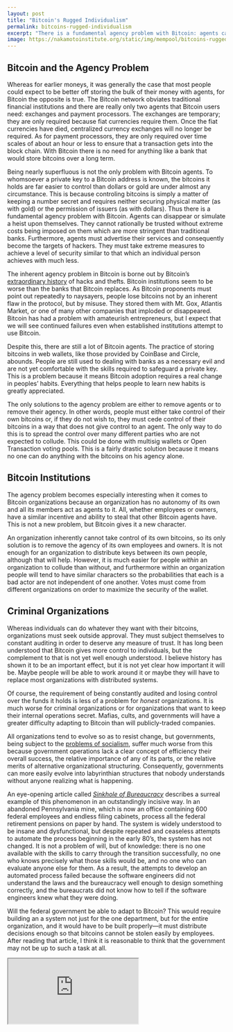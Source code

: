 ```yaml
---
layout: post
title: "Bitcoin's Rugged Individualism"
permalink: bitcoins-rugged-individualism
excerpt: "There is a fundamental agency problem with Bitcoin: agents can disappear or simulate a heist upon themselves. They cannot rationally be trusted without extreme costs being imposed on them which are more stringent than traditional banks."
image: https://nakamotoinstitute.org/static/img/mempool/bitcoins-rugged-individualism/ministry-of-information.jpg
---
```


## Bitcoin and the Agency Problem

Whereas for earlier moneys, it was generally the case that most people could expect to be better off storing the bulk of their money with agents, for Bitcoin the opposite is true. The Bitcoin network obviates traditional financial institutions and there are really only two agents that Bitcoin users need: exchanges and payment processors. The exchanges are temporary; they are only required because fiat currencies require them. Once the fiat currencies have died, centralized currency exchanges will no longer be required. As for payment processors, they are only required over time scales of about an hour or less to ensure that a transaction gets into the block chain. With Bitcoin there is no need for anything like a bank that would store bitcoins over a long term.

Being nearly superfluous is not the only problem with Bitcoin agents. To whomsoever a private key to a Bitcoin address is known, the bitcoins it holds are far easier to control than dollars or gold are under almost any circumstance. This is because controling bitcoins is simply a matter of keeping a number secret and requires neither securing physical matter (as with gold) or the permission of issuers (as with dollars). Thus there is a fundamental agency problem with Bitcoin. Agents can disappear or simulate a heist upon themselves. They cannot rationally be trusted without extreme costs being imposed on them which are more stringent than traditional banks. Furthermore, agents must advertise their services and consequently become the targets of hackers. They must take extreme measures to achieve a level of security similar to that which an individual person achieves with much less.

The inherent agency problem in Bitcoin is borne out by Bitcoin’s [extraordinary history](https://bitcointalk.org/index.php?topic=576337) of hacks and thefts. Bitcoin institutions seem to be worse than the banks that Bitcoin replaces. As Bitcoin proponents must point out repeatedly to naysayers, people lose bitcoins not by an inherent flaw in the protocol, but by misuse. They stored them with Mt. Gox, Atlantis Market, or one of many other companies that imploded or disappeared. Bitcoin has had a problem with amateurish entrepreneurs, but I expect that we will see continued failures even when established institutions attempt to use Bitcoin.

Despite this, there are still a lot of Bitcoin agents. The practice of storing bitcoins in web wallets, like those provided by CoinBase and Circle, abounds. People are still used to dealing with banks as a necessary evil and are not yet comfortable with the skills required to safeguard a private key. This is a problem because it means Bitcoin adoption requires a real change in peoples’ habits. Everything that helps people to learn new habits is greatly appreciated.

The only solutions to the agency problem are either to remove agents or to remove their agency. In other words, people must either take control of their own bitcoins or, if they do not wish to, they must cede control of their bitcoins in a way that does not give control to an agent. The only way to do this is to spread the control over many different parties who are not expected to collude. This could be done with multisig wallets or Open Transaction voting pools. This is a fairly drastic solution because it means no one can do anything with the bitcoins on his agency alone.

## Bitcoin Institutions

The agency problem becomes especially interesting when it comes to Bitcoin organizations because an organization has no autonomy of its own and all its members act as agents to it. All, whether employees or owners, have a similar incentive and ability to steal that other Bitcoin agents have. This is not a new problem, but Bitcoin gives it a new character.

An organization inherently cannot take control of its own bitcoins, so its only solution is to remove the agency of its own employees and owners. It is not enough for an organization to distribute keys between its own people, although that will help. However, it is much easier for people _within_ an organization to collude than without, and furthermore within an organization people will tend to have similar characters so the probabilities that each is a bad actor are not independent of one another. Votes must come from different organizations on order to maximize the security of the wallet.

## Criminal Organizations

Whereas individuals can do whatever they want with their bitcoins, organizations must seek outside approval. They must subject themselves to constant auditing in order to deserve any measure of trust. It has long been understood that Bitcoin gives more control to individuals, but the complement to that is not yet well enough understood. I believe history has shown it to be an important effect, but it is not yet clear how important it will be. Maybe people will be able to work around it or maybe they will have to replace most organizations with distributed systems.

Of course, the requirement of being constantly audited and losing control over the funds it holds is less of a problem for _honest_ organizations. It is much worse for criminal organizations or for organizations that want to keep their internal operations secret. Mafias, cults, and governments will have a greater difficulty adapting to Bitcoin than will publicly-traded companies.

All organizations tend to evolve so as to resist change, but governments, being subject to the [problems of socialism](http://mises.pl/wp-content/uploads/2009/11/socialism.pdf), suffer much worse from this because government operations lack a clear concept of efficiency their overall success, the relative importance of any of its parts, or the relative merits of alternative organizational structuring. Consequently, governments can more easily evolve into labyrinthian structures that nobody understands without anyone realizing what is happening.

An eye-opening article called _[Sinkhole of Bureaucracy](http://www.washingtonpost.com/sf/national/2014/03/22/sinkhole-of-bureaucracy/)_ describes a surreal example of this phenomenon in an outstandingly incisive way. In an abandoned Pennsylvania mine, which is now an office containing 600 federal employees and endless filing cabinets, process all the federal retirement pensions on paper by hand. The system is widely understood to be insane and dysfunctional, but despite repeated and ceaseless attempts to automate the process beginning in the early 80’s, the system has not changed. It is not a problem of will, but of knowledge: there is no one available with the skills to carry through the transition successfully, no one who knows precisely what those skills would be, and no one who can evaluate anyone else for them. As a result, the attempts to develop an automated process failed because the software engineers did not understand the laws and the bureaucracy well enough to design something correctly, and the bureaucrats did not know how to tell if the software engineers knew what they were doing.

Will the federal government be able to adapt to Bitcoin? This would require building an a system not just for the one department, but for the entire organization, and it would have to be built properly—it must distribute decisions enough so that bitcoins cannot be stolen easily by employees. After reading that article, I think it is reasonable to think that the government may not be up to such a task at all.

<div class="embed-responsive embed-responsive-16by9"><iframe class="embed-responsive-item" src="https://www.youtube.com/embed/mu1iND6vtcE?rel=0" allowfullscreen=""></iframe></div>
